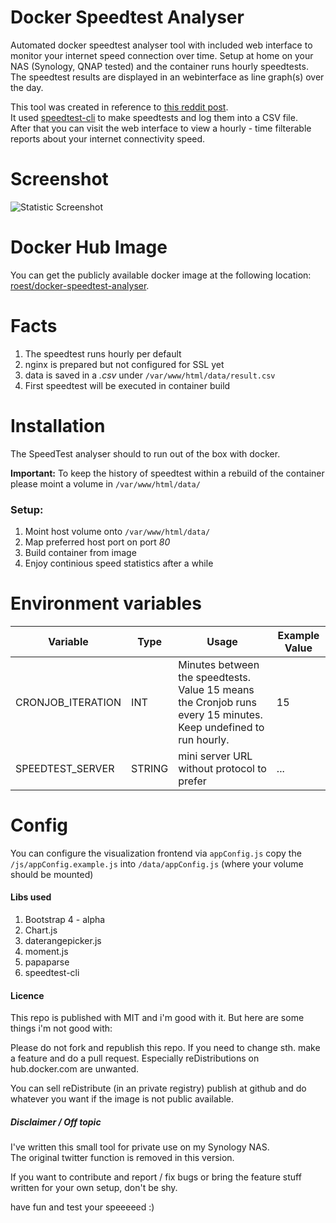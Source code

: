 # Docker Speedtest Analyser

Automated docker speedtest analyser tool with included web interface to monitor your internet speed connection over time. Setup at home on your NAS (Synology, QNAP tested) and the container runs hourly speedtests. The speedtest results are displayed in an webinterface as line graph(s) over the day.

This tool was created in reference to [this reddit post](https://www.reddit.com/r/technology/comments/43fi39/i_set_up_my_raspberry_pi_to_automatically_tweet/).  
It used [speedtest-cli](https://github.com/sivel/speedtest-cli) to make speedtests and log them into a CSV file.  
After that you can visit the web interface to view a hourly - time filterable reports about
your internet connectivity speed.

# Screenshot
![Statistic Screenshot](https://github.com/roest01/docker-speedtest-analyser/raw/master/speedlogger_screenshot.png?raw=true)

# Docker Hub Image
You can get the publicly available docker image at the following location: [roest/docker-speedtest-analyser](https://hub.docker.com/r/roest/docker-speedtest-analyser/).


# Facts
1. The speedtest runs hourly per default
2. nginx is prepared but not configured for SSL yet
3. data is saved in a _.csv_ under ```/var/www/html/data/result.csv```
4. First speedtest will be executed in container build

# Installation
The SpeedTest analyser should to run out of the box with docker.

**Important:** To keep the history of speedtest within a rebuild of
the container please moint a volume in ``/var/www/html/data/``

### Setup:
1. Moint host volume onto ``/var/www/html/data/``
2. Map preferred host port on port _80_
3. Build container from image
4. Enjoy continious speed statistics after a while

# Environment variables
| Variable  | Type | Usage |  Example Value |
| ------------- | ------------- | ------------- | ------------- |
| CRONJOB_ITERATION  | INT  | Minutes between the speedtests. Value 15 means the Cronjob runs every 15 minutes. Keep undefined to run hourly. | 15 |
| SPEEDTEST_SERVER  | STRING  | mini server URL without protocol to prefer | ... |

# Config
You can configure the visualization frontend via ``appConfig.js``
copy the ``/js/appConfig.example.js`` into ``/data/appConfig.js`` (where your volume should be mounted)


#### Libs used
1. Bootstrap 4 - alpha
2. Chart.js
3. daterangepicker.js
4. moment.js
5. papaparse
6. speedtest-cli

#### Licence
This repo is published with MIT and i'm good with it.
But here are some things i'm not good with:

Please do not fork and republish this repo.
If you need to change sth. make a feature and do a pull request.
Especially reDistributions on hub.docker.com are unwanted.

You can sell reDistribute (in an private registry) publish at github and do whatever you want if the image is not public available.

##### Disclaimer / Off topic
I've written this small tool for private use on my Synology NAS.  
The original twitter function is removed in this version.

If you want to contribute and report / fix bugs or bring the feature stuff written for your
own setup, don't be shy.

have fun and test your speeeeed :)
